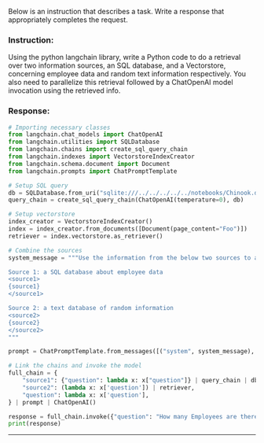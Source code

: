 Below is an instruction that describes a task. Write a response that appropriately completes the request.

### Instruction:
Using the python langchain library, write a Python code to do a retrieval over two information sources, an SQL database, and a Vectorstore, concerning employee data and random text information respectively. You also need to parallelize this retrieval followed by a ChatOpenAI model invocation using the retrieved info.

### Response:
```python
# Importing necessary classes
from langchain.chat_models import ChatOpenAI
from langchain.utilities import SQLDatabase
from langchain.chains import create_sql_query_chain
from langchain.indexes import VectorstoreIndexCreator
from langchain.schema.document import Document
from langchain.prompts import ChatPromptTemplate

# Setup SQL query
db = SQLDatabase.from_uri("sqlite:///../../../../../notebooks/Chinook.db")
query_chain = create_sql_query_chain(ChatOpenAI(temperature=0), db)

# Setup vectorstore
index_creator = VectorstoreIndexCreator()
index = index_creator.from_documents([Document(page_content="Foo")])
retriever = index.vectorstore.as_retriever()

# Combine the sources
system_message = """Use the information from the below two sources to answer any questions.

Source 1: a SQL database about employee data
<source1>
{source1}
</source1>

Source 2: a text database of random information
<source2>
{source2}
</source2>
"""

prompt = ChatPromptTemplate.from_messages([("system", system_message), ("human", "{question}")])

# Link the chains and invoke the model
full_chain = {
    "source1": {"question": lambda x: x["question"]} | query_chain | db.run,
    "source2": (lambda x: x['question']) | retriever,
    "question": lambda x: x['question'],
} | prompt | ChatOpenAI()

response = full_chain.invoke({"question": "How many Employees are there"})
print(response)
```
---
